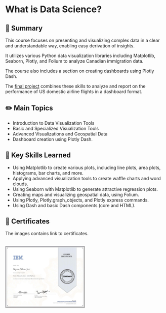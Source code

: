 # What is Data Science?

## 📌 Summary
This course focuses on presenting and visualizing complex data in a clear and understandable way, enabling easy derivation of insights. 

It utilizes various Python data visualization libraries including Matplotlib, Seaborn, Plotly, and Folium to analyze Canadian immigration data. 

The course also includes a section on creating dashboards using Plotly Dash.

The [final project](./Final%20Assignment/Peer%20Graded%20Assignment%20Questions.ipynb) combines these skills to analyze and report on the performance of US domestic airline flights in a dashboard format.

## ✏️ Main Topics
- Introduction to Data Visualization Tools
- Basic and Specialized Visualization Tools
- Advanced Visualizations and Geospatial Data
- Dashboard creation using Plotly Dash.

## 🎯 Key Skills Learned
- Using Matplotlib to create various plots, including line plots, area plots, histograms, bar charts, and more.
- Applying advanced visualization tools to create waffle charts and word clouds.
- Using Seaborn with Matplotlib to generate attractive regression plots.
- Creating maps and visualizing geospatial data, using Folium.
- Using Plotly, Plotly.graph_objects, and Plotly express commands.
- Using Dash and basic Dash components (core and HTML).

## 🏅 Certificates
The images contains link to certificates.
 <br/><br/> 
 
<p float="left">
  <a href="https://www.coursera.org/account/accomplishments/verify/P2V4SCSXKHKG">
      <img src="./Images/Coursera P2V4SCSXKHKG.jpg" alt="IBM certification" width="50%" height="50%" />
  </a>
</p>
